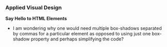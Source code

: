 ### Applied Visual Design

**Say Hello to HTML Elements**

- I am wondering why one would need multiple box-shadows separated by commas for a particular element as opposed to using just one box-shadow property and perhaps simplifying the code?
